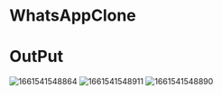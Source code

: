 # WhatsAppClone

# OutPut
![1661541548864](https://user-images.githubusercontent.com/97693740/186976206-7da03aca-c2e9-4c12-b032-203feea0692c.jpg)
![1661541548911](https://user-images.githubusercontent.com/97693740/186976212-6bfeb653-0535-4cbd-b561-4f91ddf2931d.jpg)
![1661541548890](https://user-images.githubusercontent.com/97693740/186976215-fe7e02c1-98a8-4054-9e01-c3dc2971bf75.jpg)
